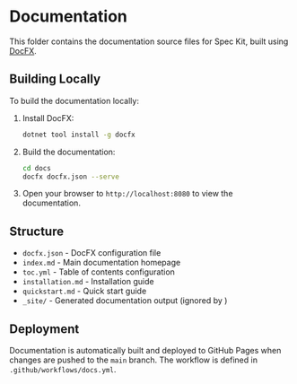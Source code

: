 # Documentation

This folder contains the documentation source files for Spec Kit, built using [DocFX](https://dotnet.github.io/docfx/).

## Building Locally

To build the documentation locally:

1. Install DocFX:
   ```bash
   dotnet tool install -g docfx
   ```

2. Build the documentation:
   ```bash
   cd docs
   docfx docfx.json --serve
   ```

3. Open your browser to `http://localhost:8080` to view the documentation.

## Structure

- `docfx.json` - DocFX configuration file
- `index.md` - Main documentation homepage
- `toc.yml` - Table of contents configuration
- `installation.md` - Installation guide
- `quickstart.md` - Quick start guide
- `_site/` - Generated documentation output (ignored by )

## Deployment

Documentation is automatically built and deployed to GitHub Pages when changes are pushed to the `main` branch. The workflow is defined in `.github/workflows/docs.yml`.
